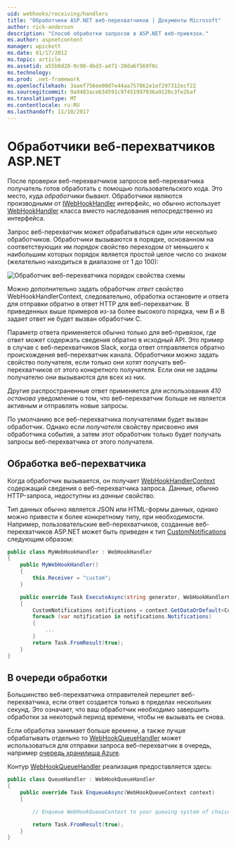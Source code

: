 ```yaml
---
uid: webhooks/receiving/handlers
title: "Обработчики ASP.NET веб-перехватчиков | Документы Microsoft"
author: rick-anderson
description: "Способ обработки запросов в ASP.NET веб-привязок."
ms.author: aspnetcontent
manager: wpickett
ms.date: 01/17/2012
ms.topic: article
ms.assetid: a55b0d20-9c90-4bd3-a471-20da6f569f0c
ms.technology: 
ms.prod: .net-framework
ms.openlocfilehash: 3aaef756ee00d7e44aa757062e1ef297312ecf22
ms.sourcegitcommit: 9a9483aceb34591c97451997036a9120c3fe2baf
ms.translationtype: MT
ms.contentlocale: ru-RU
ms.lasthandoff: 11/10/2017
---
```

# <a name="aspnet-webhooks-handlers"></a>Обработчики веб-перехватчиков ASP.NET

После проверки веб-перехватчиков запросов веб-перехватчика получатель готов обработать с помощью пользовательского кода. Это место, куда *обработчики* бывают. Обработчики являются производными от [IWebHookHandler](https://github.com/aspnet/WebHooks/blob/master/src/Microsoft.AspNet.WebHooks.Receivers/WebHooks/WebHookHandler.cs) интерфейс, но обычно использует [WebHookHandler](https://github.com/aspnet/WebHooks/blob/master/src/Microsoft.AspNet.WebHooks.Receivers/WebHooks/WebHookHandler.cs) класса вместо наследования непосредственно из интерфейса.

Запрос веб-перехватчик может обрабатываться один или несколько обработчиков. Обработчики вызываются в порядке, основанном на соответствующих им *порядок* свойство переходом от меньшего к наибольшим которых порядок является простой целое число со знаком (желательно находиться в диапазоне от 1 до 100):

![Обработчик веб-перехватчика порядок свойства схемы](_static/Handlers.png)

Можно дополнительно задать обработчик *ответ* свойство WebHookHandlerContext, следовательно, обработка остановите и ответа для отправки обратно в ответ HTTP для веб-перехватчик. В приведенных выше примеров из-за более высокого порядка, чем B и B задает ответ не будет вызван обработчик C.

Параметр ответа применяется обычно только для веб-привязок, где ответ может содержать сведения обратно в исходный API. Это пример в случае с веб-перехватчиков Slack, когда ответ отправляется обратно происхождения веб-перехватчик канала. Обработчики можно задать свойство получателя, если только они хотят получать веб-перехватчиков от этого конкретного получателя. Если они не заданы получателю они вызываются для всех из них.

Другие распространенные ответ применяется для использования *410 останова* уведомление о том, что веб-перехватчик больше не является активным и отправлять новые запросы.

По умолчанию все веб-перехватчика получателями будет вызван обработчик. Однако если *получателя* свойству присвоено имя обработчика события, а затем этот обработчик только будет получать запросы веб-перехватчика от этого получателя.

## <a name="processing-a-webhook"></a>Обработка веб-перехватчика

Когда обработчик вызывается, он получает [WebHookHandlerContext](https://github.com/aspnet/WebHooks/blob/master/src/Microsoft.AspNet.WebHooks.Receivers/WebHooks/WebHookHandlerContext.cs) содержащий сведения о веб-перехватчика запроса. Данные, обычно HTTP-запроса, недоступны из *данные* свойство.

Тип данных обычно является JSON или HTML-формы данных, однако можно привести к более конкретному типу, при необходимости. Например, пользовательские веб-перехватчиков, созданные веб-перехватчиков ASP.NET может быть приведен к тип [CustomNotifications](https://github.com/aspnet/WebHooks/blob/master/src/Microsoft.AspNet.WebHooks.Receivers.Custom/WebHooks/CustomNotifications.cs) следующим образом:

```csharp
public class MyWebHookHandler : WebHookHandler
{
    public MyWebHookHandler()
    {
        this.Receiver = "custom";
    }

    public override Task ExecuteAsync(string generator, WebHookHandlerContext context)
    {
        CustomNotifications notifications = context.GetDataOrDefault<CustomNotifications>();
        foreach (var notification in notifications.Notifications)
        {
            ...
        }
        return Task.FromResult(true);
    }
}
```

  ## <a name="queued-processing"></a>В очереди обработки

Большинство веб-перехватчика отправителей перешлет веб-перехватчика, если ответ создается только в пределах нескольких секунд. Это означает, что ваш обработчик необходимо завершить обработки за некоторый период времени, чтобы не вызывать ее снова.

Если обработка занимает больше времени, а также лучше обрабатывать отдельно то [WebHookQueueHandler](https://github.com/aspnet/WebHooks/blob/master/src/Microsoft.AspNet.WebHooks.Receivers/WebHooks/WebHookQueueHandler.cs) может использоваться для отправки запроса веб-перехватчик в очередь, например [очередь хранилища Azure](https://msdn.microsoft.com/en-us/library/azure/dd179353.aspx).

Контур [WebHookQueueHandler](https://github.com/aspnet/WebHooks/blob/master/src/Microsoft.AspNet.WebHooks.Receivers/WebHooks/WebHookQueueHandler.cs) реализация предоставляется здесь:

```csharp
public class QueueHandler : WebHookQueueHandler
{
    public override Task EnqueueAsync(WebHookQueueContext context)
    {

        // Enqueue WebHookQueueContext to your queuing system of choice

        return Task.FromResult(true);
    }
}
```
